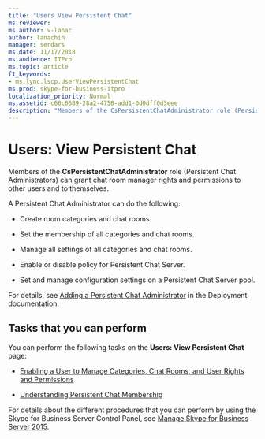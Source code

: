 ```yaml
---
title: "Users View Persistent Chat"
ms.reviewer: 
ms.author: v-lanac
author: lanachin
manager: serdars
ms.date: 11/17/2018
ms.audience: ITPro
ms.topic: article
f1_keywords:
- ms.lync.lscp.UserViewPersistentChat
ms.prod: skype-for-business-itpro
localization_priority: Normal
ms.assetid: c66c6689-28a2-4758-add1-0d0dff0d3eee
description: "Members of the CsPersistentChatAdministrator role (Persistent Chat Administrators) can grant chat room manager rights and permissions to other users and to themselves."
---
```


# Users: View Persistent Chat

Members of the **CsPersistentChatAdministrator** role (Persistent Chat Administrators) can grant chat room manager rights and permissions to other users and to themselves.

A Persistent Chat Administrator can do the following:

- Create room categories and chat rooms.

- Set the membership of all categories and chat rooms.

- Manage all settings of all categories and chat rooms.

- Enable or disable policy for Persistent Chat Server.

- Set and manage configuration settings on a Persistent Chat Server pool.

For details, see [Adding a Persistent Chat Administrator](https://technet.microsoft.com/library/c107eb20-4e58-4463-b4f9-63fb5b1d9534.aspx) in the Deployment documentation.

## Tasks that you can perform

You can perform the following tasks on the **Users: View Persistent Chat** page:

- [Enabling a User to Manage Categories, Chat Rooms, and User Rights and Permissions](https://technet.microsoft.com/library/6c551be3-bc74-4d0e-9008-ddfabd86e940.aspx)

- [Understanding Persistent Chat Membership](https://technet.microsoft.com/library/900392d6-6e9f-4dae-93d6-39d7474409ef.aspx)

For details about the different procedures that you can perform by using the Skype for Business Server Control Panel, see [Manage Skype for Business Server 2015](../../manage/manage.md).



